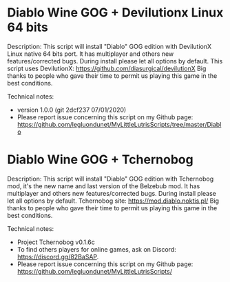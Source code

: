 # Diablo Wine GOG + Devilutionx Linux 64 bits

Description:
This script will install "Diablo" GOG edition with DevilutionX Linux native 64 bits port. It has multiplayer  and  others new features/corrected bugs. 
During install please let all options by default.
This script uses DevilutionX: https://github.com/diasurgical/devilutionX
Big thanks to people who gave their time to permit us playing this game in the best conditions.

Technical notes:
- version 1.0.0 (git 2dcf237 07/01/2020)
- Please report issue concerning this script on my Github page:
https://github.com/legluondunet/MyLittleLutrisScripts/tree/master/Diablo

# Diablo Wine GOG + Tchernobog

Description:
This script will install "Diablo" GOG edition with Tchernobog mod, it's the new name and last version of the Belzebub mod. It has multiplayer  and  others new features/corrected bugs. 
During install please let all options by default.
Tchernobog site: https://mod.diablo.noktis.pl/
Big thanks to people who gave their time to permit us playing this game in the best conditions.

Technical notes:
- Project Tchernobog  v0.1.6c
- To find others players for online games, ask on Discord: https://discord.gg/82BaSAP.
- Please report issue concerning this script on my Github page:
https://github.com/legluondunet/MyLittleLutrisScripts/
